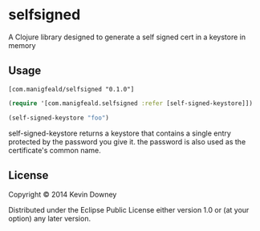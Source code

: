 # selfsigned

A Clojure library designed to generate a self signed cert in a
keystore in memory

## Usage

`[com.manigfeald/selfsigned "0.1.0"]`

``` clojure
(require '[com.manigfeald.selfsigned :refer [self-signed-keystore]])

(self-signed-keystore "foo")
```

self-signed-keystore returns a keystore that contains a single entry
protected by the password you give it. the password is also used as
the certificate's common name.

## License

Copyright © 2014 Kevin Downey

Distributed under the Eclipse Public License either version 1.0 or (at
your option) any later version.
